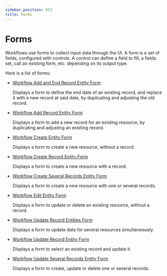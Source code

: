 ```yaml
---
sidebar_position: 823
title: Forms
---
```


# Forms

Workflows use forms to collect input data through the UI. A form is a set of fields, configured with controls. A control can define a field to fill, a fields set, call an existing form, etc. depending on its output type.

Here is a list of forms:

* [Workflow Add and End Record Entity Form](workflowaddandendrecordentityform/index "Workflow Add and End Record Entity Form")

  Displays a form to define the end date of an existing record, and replace it with a new record at said date, by duplicating and adjusting the old record.
* [Workflow Add Record Entity Form](workflowaddrecordentityform/index "Workflow Add Record Entity Form")

  Displays a form to add a new record for an existing resource, by duplicating and adjusting an existing record.
* [Workflow Create Entity Form](workflowcreateentityform/index "Workflow Create Entity Form")

  Displays a form to create a new resource, without a record.
* [Workflow Create Record Entity Form](workflowcreaterecordentityform/index "Workflow Create Record Entity Form")

  Displays a form to create a new resource with a record.
* [Workflow Create Several Records Entity Form](workflowcreateseveralrecordsentityform/index "Workflow Create Several Records Entity Form")

  Displays a form to create a new resource with one or several records.
* [Workflow Edit Entity Form](workfloweditentityform/index "Workflow Edit Entity Form")

  Displays a form to update or delete an existing resource, without a record.
* [Workflow Update Record Entities Form](workflowupdaterecordentitiesform/index "Workflow Update Record Entities Form")

  Displays a form to update data for several resources simultaneously.
* [Workflow Update Record Entity Form](workflowupdaterecordentityform/index "Workflow Update Record Entity Form")

  Displays a form to select an existing record and update it.
* [Workflow Update Several Records Entity Form](workflowupdateseveralrecordsentityform/index "Workflow Update Several Records Entity Form")

  Displays a form to create, update or delete one or several records.